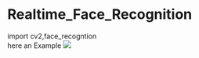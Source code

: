 <h1>Realtime_Face_Recognition</h1>
import cv2,face_recogntion
<br>
here  an Example
<img src="https://cdn.discordapp.com/attachments/865789808630431774/865884081049174026/unknown.png">
